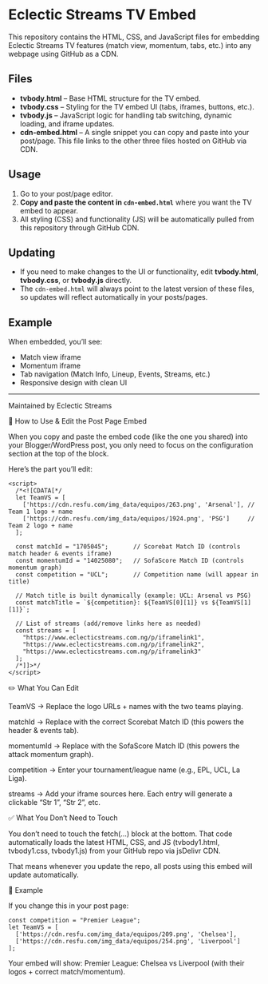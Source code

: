 
# Eclectic Streams TV Embed

This repository contains the HTML, CSS, and JavaScript files for embedding Eclectic Streams TV features (match view, momentum, tabs, etc.) into any webpage using GitHub as a CDN.

## Files
- **tvbody.html** – Base HTML structure for the TV embed.  
- **tvbody.css** – Styling for the TV embed UI (tabs, iframes, buttons, etc.).  
- **tvbody.js** – JavaScript logic for handling tab switching, dynamic loading, and iframe updates.  
- **cdn-embed.html** – A single snippet you can copy and paste into your post/page. This file links to the other three files hosted on GitHub via CDN.

## Usage
1. Go to your post/page editor.  
2. **Copy and paste the content in `cdn-embed.html`** where you want the TV embed to appear.  
3. All styling (CSS) and functionality (JS) will be automatically pulled from this repository through GitHub CDN.  

## Updating
- If you need to make changes to the UI or functionality, edit **tvbody.html**, **tvbody.css**, or **tvbody.js** directly.  
- The `cdn-embed.html` will always point to the latest version of these files, so updates will reflect automatically in your posts/pages.  

## Example
When embedded, you’ll see:  
- Match view iframe  
- Momentum iframe  
- Tab navigation (Match Info, Lineup, Events, Streams, etc.)  
- Responsive design with clean UI  

---
Maintained by Eclectic Streams


🔧 How to Use & Edit the Post Page Embed

When you copy and paste the embed code (like the one you shared) into your Blogger/WordPress post, you only need to focus on the configuration section at the top of the <head> block.

Here’s the part you’ll edit:
```
<script>
  /*<![CDATA[*/
  let TeamVS = [
    ['https://cdn.resfu.com/img_data/equipos/263.png', 'Arsenal'], // Team 1 logo + name
    ['https://cdn.resfu.com/img_data/equipos/1924.png', 'PSG']     // Team 2 logo + name
  ];

  const matchId = "1705045";       // Scorebat Match ID (controls match header & events iframe)
  const momentumId = "14025080";   // SofaScore Match ID (controls momentum graph)
  const competition = "UCL";       // Competition name (will appear in title)

  // Match title is built dynamically (example: UCL: Arsenal vs PSG)
  const matchTitle = `${competition}: ${TeamVS[0][1]} vs ${TeamVS[1][1]}`;

  // List of streams (add/remove links here as needed)
  const streams = [
    "https://www.eclecticstreams.com.ng/p/iframelink1",
    "https://www.eclecticstreams.com.ng/p/iframelink2",
    "https://www.eclecticstreams.com.ng/p/iframelink3"
  ];
  /*]]>*/
</script>
```
✏️ What You Can Edit

TeamVS → Replace the logo URLs + names with the two teams playing.

matchId → Replace with the correct Scorebat Match ID (this powers the header & events tab).

momentumId → Replace with the SofaScore Match ID (this powers the attack momentum graph).

competition → Enter your tournament/league name (e.g., EPL, UCL, La Liga).

streams → Add your iframe sources here. Each entry will generate a clickable “Str 1”, “Str 2”, etc.

✅ What You Don’t Need to Touch

You don’t need to touch the fetch(...) block at the bottom.
That code automatically loads the latest HTML, CSS, and JS (tvbody1.html, tvbody1.css, tvbody1.js) from your GitHub repo via jsDelivr CDN.

That means whenever you update the repo, all posts using this embed will update automatically.

🚀 Example

If you change this in your post page:
```
const competition = "Premier League";
let TeamVS = [
  ['https://cdn.resfu.com/img_data/equipos/209.png', 'Chelsea'],
  ['https://cdn.resfu.com/img_data/equipos/254.png', 'Liverpool']
];
```

Your embed will show:
Premier League: Chelsea vs Liverpool (with their logos + correct match/momentum).
